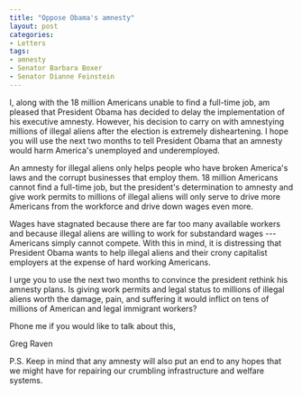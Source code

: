 ```yaml
---
title: "Oppose Obama's amnesty"
layout: post
categories:
- Letters
tags:
- amnesty
- Senator Barbara Boxer
- Senator Dianne Feinstein
---
```


I, along with the 18 million Americans unable to find a full-time job, am pleased that President Obama has decided to delay the implementation of his executive amnesty. However, his decision to carry on with amnestying millions of illegal aliens after the election is extremely disheartening. I hope you will use the next two months to tell President Obama that an amnesty would harm America's unemployed and underemployed.

An amnesty for illegal aliens only helps people who have broken America's laws and the corrupt businesses that employ them. 18 million Americans cannot find a full-time job, but the president's determination to amnesty and give work permits to millions of illegal aliens will only serve to drive more Americans from the workforce and drive down wages even more.

Wages have stagnated because there are far too many available workers and because illegal aliens are willing to work for substandard wages --- Americans simply cannot compete. With this in mind, it is distressing that President Obama wants to help illegal aliens and their crony capitalist employers at the expense of hard working Americans.

I urge you to use the next two months to convince the president rethink his amnesty plans. Is giving work permits and legal status to millions of illegal aliens worth the damage, pain, and suffering it would inflict on tens of millions of American and legal immigrant workers?

Phone me if you would like to talk about this,

Greg Raven

P.S. Keep in mind that any amnesty will also put an end to any hopes that we might have for repairing our crumbling infrastructure and welfare systems.